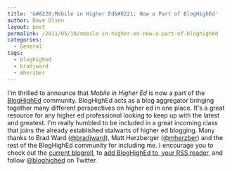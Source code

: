 ```yaml
---
title: '&#8220;Mobile in Higher Ed&#8221; Now a Part of BlogHighEd'
author: Dave Olsen
layout: post
permalink: /2011/05/10/mobile-in-higher-ed-now-a-part-of-bloghighed
categories:
  - General
tags:
  - bloghighed
  - bradjward
  - mherzber
---
```

I'm thrilled to announce that *Mobile in Higher Ed* is now a part of the [BlogHighEd][1] community. BlogHighEd acts as a blog aggregator bringing together many different perspectives on higher ed in one place. It's a great resource for any higher ed professional looking to keep up with the latest and greatest. I'm really humbled to be included in a great incoming class that joins the already established stalwarts of higher ed blogging. Many thanks to Brad Ward ([@bradjward][2]), Matt Herzberger ([@mherzber][3]) and the rest of the BlogHighEd community for including me. I encourage you to check out the [current blogroll][1], to [add BlogHighEd to  your RSS reader][4], and follow [@bloghighed][5] on Twitter.

 [1]: http://www.bloghighed.org/
 [2]: http://twitter.com/#!/bradjward
 [3]: http://twitter.com/#!/mherzber
 [4]: http://feeds.feedburner.com/bloghighed
 [5]: http://twitter.com/bloghighed